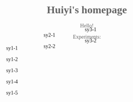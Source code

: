 <!DOCTYPE html>
<html lang="en">
<head>
    <meta charset="UTF-8">
    <title> page</title>
    <style>
        body{font-family: "Fira Code";background-image:url(555.jpg);color: #666666;}
        div.one{position: relative;right: 200px}
        div.two{position: relative;right: 100px;bottom: 185px}
        div.three{position: relative;left: 10px;bottom: 260px}
    </style>
</head>
 <body>
    <h1 align="center">Huiyi's homepage </h1>
    <p align="center"> Hello!</p>
    <p align="center">Experiments:</p>
    <div class="one">
        <p align="center">
            <a herf="sy1-1.html">sy1-1</a>
        </p>
        <p align="center">
            <a herf="sy1-2.html">sy1-2</a>
        </p>
        <p align="center">
            <a herf="sy1-3.html">sy1-3</a>
        </p>
        <p align="center">
            <a herf="sy1-4.html">sy1-4</a>
        </p>
        <p align="center">
            <a herf="sy1-5.html">sy1-5</a>
        </p>
    </div>
    <div class="two">
         <p align="center">
            <a herf="sy2-1.html">sy2-1</a>
         </p>
         <p align="center">
            <a herf="sy2-2.html">sy2-2</a>
         </p>
    </div>
    <div class="three">
         <p align="center">
            <a herf="sy3-1.html">sy3-1</a>
         </p>
         <p align="center">
             <a herf="sy3-2.html">sy3-2</a>
         </p>
    </div>
 </body>
</html>
